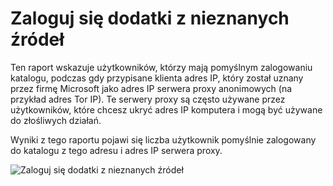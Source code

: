 <properties
    pageTitle="Zaloguj się dodatki z nieznanych źródeł"
    description="Raport, który wskazuje użytkowników, którzy mają Zalogowano pomyślnie do katalogu z serwera proxy anonimowe adres IP."
    services="active-directory"
    documentationCenter=""
    authors="SSalahAhmed"
    manager="femila"
    editor=""/>

<tags
    ms.service="active-directory"
    ms.workload="identity"
    ms.tgt_pltfrm="na"
    ms.devlang="na"
    ms.topic="article"
    ms.date="03/04/2016"
    ms.author="saah;kenhoff"/>

# <a name="sign-ins-from-unknown-sources"></a>Zaloguj się dodatki z nieznanych źródeł
Ten raport wskazuje użytkowników, którzy mają pomyślnym zalogowaniu katalogu, podczas gdy przypisane klienta adres IP, który został uznany przez firmę Microsoft jako adres IP serwera proxy anonimowych (na przykład adres Tor IP). Te serwery proxy są często używane przez użytkowników, które chcesz ukryć adres IP komputera i mogą być używane do złośliwych działań.

Wyniki z tego raportu pojawi się liczba użytkownik pomyślnie zalogowany do katalogu z tego adresu i adres IP serwera proxy.


![Zaloguj się dodatki z nieznanych źródeł](./media/active-directory-reporting-sign-ins-from-unknown-sources/signInsFromUnknownSources.PNG)
